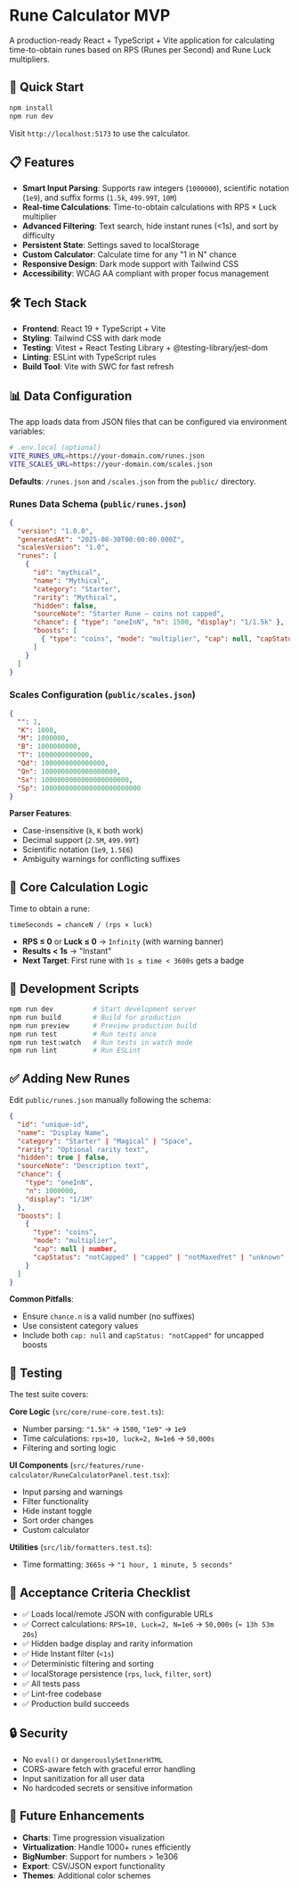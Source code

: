 # Rune Calculator MVP

A production-ready React + TypeScript + Vite application for calculating time-to-obtain runes based on RPS (Runes per Second) and Rune Luck multipliers.

## 🚀 Quick Start

```bash
npm install
npm run dev
```

Visit `http://localhost:5173` to use the calculator.

## 📋 Features

- **Smart Input Parsing**: Supports raw integers (`1000000`), scientific notation (`1e9`), and suffix forms (`1.5k`, `499.99T`, `10M`)
- **Real-time Calculations**: Time-to-obtain calculations with RPS × Luck multiplier
- **Advanced Filtering**: Text search, hide instant runes (<1s), and sort by difficulty
- **Persistent State**: Settings saved to localStorage
- **Custom Calculator**: Calculate time for any "1 in N" chance
- **Responsive Design**: Dark mode support with Tailwind CSS
- **Accessibility**: WCAG AA compliant with proper focus management

## 🛠️ Tech Stack

- **Frontend**: React 19 + TypeScript + Vite
- **Styling**: Tailwind CSS with dark mode
- **Testing**: Vitest + React Testing Library + @testing-library/jest-dom
- **Linting**: ESLint with TypeScript rules
- **Build Tool**: Vite with SWC for fast refresh

## 📊 Data Configuration

The app loads data from JSON files that can be configured via environment variables:

```bash
# .env.local (optional)
VITE_RUNES_URL=https://your-domain.com/runes.json
VITE_SCALES_URL=https://your-domain.com/scales.json
```

**Defaults**: `/runes.json` and `/scales.json` from the `public/` directory.

### Runes Data Schema (`public/runes.json`)

```json
{
  "version": "1.0.0",
  "generatedAt": "2025-08-30T00:00:00.000Z",
  "scalesVersion": "1.0",
  "runes": [
    {
      "id": "mythical",
      "name": "Mythical",
      "category": "Starter",
      "rarity": "Mythical",
      "hidden": false,
      "sourceNote": "Starter Rune — coins not capped",
      "chance": { "type": "oneInN", "n": 1500, "display": "1/1.5k" },
      "boosts": [
        { "type": "coins", "mode": "multiplier", "cap": null, "capStatus": "notCapped" }
      ]
    }
  ]
}
```

### Scales Configuration (`public/scales.json`)

```json
{
  "": 1,
  "K": 1000,
  "M": 1000000,
  "B": 1000000000,
  "T": 1000000000000,
  "Qd": 1000000000000000,
  "Qn": 1000000000000000000,
  "Sx": 1000000000000000000000,
  "Sp": 1000000000000000000000000
}
```

**Parser Features**:
- Case-insensitive (`k`, `K` both work)
- Decimal support (`2.5M`, `499.99T`)
- Scientific notation (`1e9`, `1.5E6`)
- Ambiguity warnings for conflicting suffixes

## 🧮 Core Calculation Logic

Time to obtain a rune:

```
timeSeconds = chanceN / (rps × luck)
```

- **RPS ≤ 0** or **Luck ≤ 0** → `Infinity` (with warning banner)
- **Results < 1s** → "Instant"
- **Next Target**: First rune with `1s ≤ time < 3600s` gets a badge

## 📝 Development Scripts

```bash
npm run dev          # Start development server
npm run build        # Build for production
npm run preview      # Preview production build
npm run test         # Run tests once
npm run test:watch   # Run tests in watch mode
npm run lint         # Run ESLint
```

## ✅ Adding New Runes

Edit `public/runes.json` manually following the schema:

```json
{
  "id": "unique-id",
  "name": "Display Name",
  "category": "Starter" | "Magical" | "Space",
  "rarity": "Optional rarity text",
  "hidden": true | false,
  "sourceNote": "Description text",
  "chance": { 
    "type": "oneInN", 
    "n": 1000000, 
    "display": "1/1M" 
  },
  "boosts": [
    {
      "type": "coins",
      "mode": "multiplier",
      "cap": null | number,
      "capStatus": "notCapped" | "capped" | "notMaxedYet" | "unknown"
    }
  ]
}
```

**Common Pitfalls**:
- Ensure `chance.n` is a valid number (no suffixes)
- Use consistent category values
- Include both `cap: null` and `capStatus: "notCapped"` for uncapped boosts

## 🧪 Testing

The test suite covers:

**Core Logic** (`src/core/rune-core.test.ts`):
- Number parsing: `"1.5k"` → `1500`, `"1e9"` → `1e9`
- Time calculations: `rps=10, luck=2, N=1e6` → `50,000s`
- Filtering and sorting logic

**UI Components** (`src/features/rune-calculator/RuneCalculatorPanel.test.tsx`):
- Input parsing and warnings
- Filter functionality
- Hide instant toggle
- Sort order changes
- Custom calculator

**Utilities** (`src/lib/formatters.test.ts`):
- Time formatting: `3665s` → `"1 hour, 1 minute, 5 seconds"`

## 🎯 Acceptance Criteria Checklist

- ✅ Loads local/remote JSON with configurable URLs
- ✅ Correct calculations: `RPS=10, Luck=2, N=1e6` → `50,000s` (`≈ 13h 53m 20s`)
- ✅ Hidden badge display and rarity information
- ✅ Hide Instant filter (`<1s`)
- ✅ Deterministic filtering and sorting
- ✅ localStorage persistence (`rps`, `luck`, `filter`, `sort`)
- ✅ All tests pass
- ✅ Lint-free codebase
- ✅ Production build succeeds

## 🔒 Security

- No `eval()` or `dangerouslySetInnerHTML`
- CORS-aware fetch with graceful error handling  
- Input sanitization for all user data
- No hardcoded secrets or sensitive information

## 🌟 Future Enhancements

- **Charts**: Time progression visualization
- **Virtualization**: Handle 1000+ runes efficiently  
- **BigNumber**: Support for numbers > 1e306
- **Export**: CSV/JSON export functionality
- **Themes**: Additional color schemes